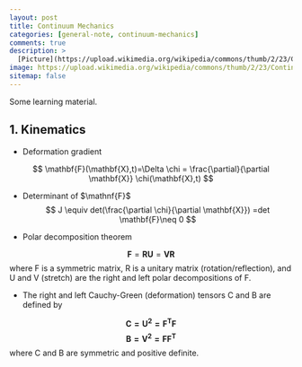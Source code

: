 ```yaml
---
layout: post
title: Continuum Mechanics
categories: [general-note, continuum-mechanics]
comments: true
description: >
  [Picture](https://upload.wikimedia.org/wikipedia/commons/thumb/2/23/Continuum_body.svg/200px-Continuum_body.svg.png)
image: https://upload.wikimedia.org/wikipedia/commons/thumb/2/23/Continuum_body.svg/200px-Continuum_body.svg.png
sitemap: false
---
```


Some learning material.

## 1. Kinematics
* Deformation gradient

$$ \mathbf{F}(\mathbf{X},t)=\Delta \chi = \frac{\partial}{\partial \mathbf{X}} \chi(\mathbf{X},t)  $$

* Determinant of $\mathnf{F}$
$$ J \equiv det(\frac{\partial \chi}{\partial \mathbf{X}}) =det \mathbf{F}\neq 0 $$

* Polar decomposition theorem

$$ \mathbf{F}=\mathbf{RU}=\mathbf{VR}$$
where F is a symmetric matrix, R is a unitary matrix (rotation/reflection), and U and V (stretch) are the right and left polar
decompositions of F.

* The right and left Cauchy-Green (deformation) tensors C and B are defined by

$$ \mathbf{C=U^2=F^{T}F}$$
$$ \mathbf{B=V^2=FF^{T}}$$
where C and B are symmetric and positive definite.

